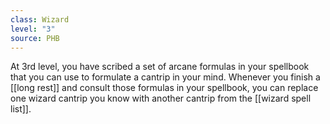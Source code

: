 ```yaml
---
class: Wizard
level: "3"
source: PHB
---
```



At 3rd level, you have scribed a set of arcane formulas in your spellbook that you can use to formulate a cantrip in your mind. Whenever you finish a [[long rest]] and consult those formulas in your spellbook, you can replace one wizard cantrip you know with another cantrip from the [[wizard spell list]].